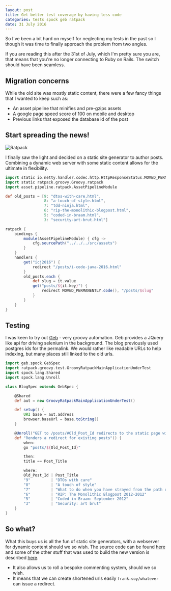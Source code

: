 ```yaml
---
layout: post
title: Get better test coverage by having less code
categories: tests spock geb ratpack
date: 31 July 2016
---
```


So I've been a bit hard on myself for neglecting my tests in the past so I though it was time to finally approach the
problem from two angles.

If you are reading this after the 31st of July, which I'm pretty sure you are, that means that you're no longer 
connecting to Ruby on Rails. The switch should have been seamless.

## Migration concerns

While the old site was mostly static content, there were a few fancy things that I wanted to keep such as:

* An asset pipeline that minifies and pre-gzips assets
* A google page speed score of 100 on mobile and desktop
* Previous links that exposed the database id of the post

## Start spreading the news!

![Ratpack](https://github.com/ratpack/ratpack/raw/master/ratpack-site/src/assets/images/ratpack-logo.png)

I finally saw the light and decided on a static site generator to author posts. Combining a dynamic web server with some 
static content allows for the ultimate in flexibility.

~~~ groovy
import static io.netty.handler.codec.http.HttpResponseStatus.MOVED_PERMANENTLY
import static ratpack.groovy.Groovy.ratpack
import asset.pipeline.ratpack.AssetPipelineModule

def old_posts = [9: "dtos-with-care.html",
                 8: "a-touch-of-style.html",
                 7: "tdd-ninja.html",
                 6: "rip-the-monolithic-blogpost.html",
                 5: "coded-in-braam.html",
                 3: "security-art-brut.html"]

ratpack {
    bindings {
        module(AssetPipelineModule) { cfg ->
            cfg.sourcePath("../../../src/assets")
        }
    }
    handlers {
        get("icj2016") {
            redirect "/posts/i-code-java-2016.html"
        }
        old_posts.each {
            def slug = it.value
            get("posts/${it.key}") {
                redirect MOVED_PERMANENTLY.code(), "/posts/$slug"
            }
        }
    }
}
~~~



## Testing

I was keen to try out [Geb](http://www.gebish.org/) - very groovy automation. Geb provides
a JQuery like api for driving selenium in the background. The blog previously used postgres ids for the permalink. We
would rather like readable URLs to help indexing, but many places still linked to the old urls.

~~~ groovy
import geb.spock.GebSpec
import ratpack.groovy.test.GroovyRatpackMainApplicationUnderTest
import spock.lang.Shared
import spock.lang.Unroll

class BlogSpec extends GebSpec {

    @Shared
    def aut = new GroovyRatpackMainApplicationUnderTest()

    def setup() {
        URI base = aut.address
        browser.baseUrl = base.toString()
    }

    @Unroll("GET to /posts/#Old_Post_Id redirects to the static page with title: #Post_Title")
    def "Renders a redirect for existing posts"() {
        when:
        go "posts/${Old_Post_Id}"

        then:
        title == Post_Title

        where:
        Old_Post_Id | Post_Title
        "9"         | "DTOs with care"
        "8"         | "A touch of style"
        "7"         | "What to do when you have strayed from the path of the Test Driven Ninja"
        "6"         | "RIP: The Monolithic Blogpost 2012-2012"
        "5"         | "Coded in Braam: September 2012"
        "3"         | "Security: art brut"
    }
}
~~~

## So what?

What this buys us is all the fun of static site generators, with a webserver for dynamic content should we so wish.
The source code can be found [here](https://github.com/OryxGazella/blog.frank.soy) and some of the other stuff that 
was used to build the new version is described [here](/about.html).

* It also allows us to roll a bespoke commenting system, should we so wish.
* It means that we can create shortened urls easily `frank.soy/whatever` can issue a redirect.